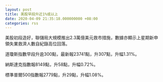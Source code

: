 ```yaml
---
layout: post
title: 美股早段升近1%或以上
date: 2020-04-09 21:35:18.000000000 +08:00
categories: rss
---
```


美股初段造好，聯儲局大規模推出2.3萬億美元救市措施，數據亦顯示上星期新申領失業救濟人數自紀錄高位回落。

道瓊斯指數早段升逾300點，最新報23741點，升307點，升幅1.31%。

納斯達克指數報8149點，升58點，升幅0.72%。

標準普爾500指數報2779點，升29點，升幅1.08%。
